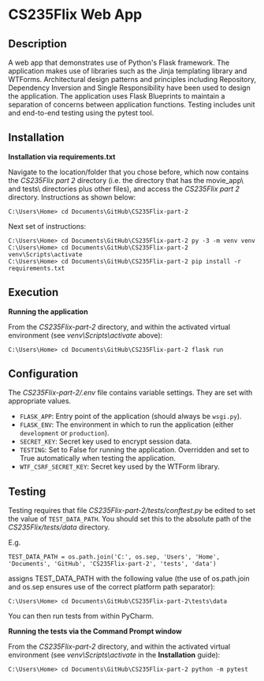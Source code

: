 # CS235Flix Web App

## Description

A web app that demonstrates use of Python's Flask framework. The application makes use of libraries such as the Jinja templating library and WTForms. Architectural design patterns and principles including Repository, Dependency Inversion and Single Responsibility have been used to design the application. The application uses Flask Blueprints to maintain a separation of concerns between application functions. Testing includes unit and end-to-end testing using the pytest tool. 

## Installation

**Installation via requirements.txt**

Navigate to the location/folder that you chose before, which now contains the *CS235Flix part 2* directory (i.e. the directory that has the movie_app\ and tests\ directories plus other files), and access the *CS235Flix part 2* directory.
Instructions as shown below:
```shell
C:\Users\Home> cd Documents\GitHub\CS235Flix-part-2
```

Next set of instructions:
```shell
C:\Users\Home> cd Documents\GitHub\CS235Flix-part-2 py -3 -m venv venv
C:\Users\Home> cd Documents\GitHub\CS235Flix-part-2 venv\Scripts\activate
C:\Users\Home> cd Documents\GitHub\CS235Flix-part-2 pip install -r requirements.txt
```

## Execution

**Running the application**

From the *CS235Flix-part-2* directory, and within the activated virtual environment (see *venv\Scripts\activate* above):

````shell
C:\Users\Home> cd Documents\GitHub\CS235Flix-part-2 flask run
```` 

## Configuration

The *CS235Flix-part-2/.env* file contains variable settings. They are set with appropriate values.

* `FLASK_APP`: Entry point of the application (should always be `wsgi.py`).
* `FLASK_ENV`: The environment in which to run the application (either `development` or `production`).
* `SECRET_KEY`: Secret key used to encrypt session data.
* `TESTING`: Set to False for running the application. Overridden and set to True automatically when testing the application.
* `WTF_CSRF_SECRET_KEY`: Secret key used by the WTForm library.

## Testing

Testing requires that file *CS235Flix-part-2/tests/conftest.py* be edited to set the value of `TEST_DATA_PATH`. You should set this to the absolute path of the *CS235Flix/tests/data* directory. 

E.g. 

`TEST_DATA_PATH = os.path.join('C:', os.sep, 'Users', 'Home', 'Documents', 'GitHub', 'CS235Flix-part-2', 'tests', 'data')`

assigns TEST_DATA_PATH with the following value (the use of os.path.join and os.sep ensures use of the correct platform path separator):

`C:\Users\Home> cd Documents\GitHub\CS235Flix-part-2\tests\data`

You can then run tests from within PyCharm.

**Running the tests via the Command Prompt window**

From the *CS235Flix-part-2* directory, and within the activated virtual environment (see *venv\Scripts\activate* in the **Installation** guide):
```shell
C:\Users\Home> cd Documents\GitHub\CS235Flix-part-2 python -m pytest
```